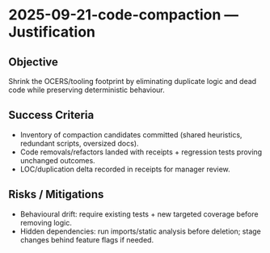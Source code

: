 # 2025-09-21-code-compaction — Justification

## Objective
Shrink the OCERS/tooling footprint by eliminating duplicate logic and dead code while preserving deterministic behaviour.

## Success Criteria
- Inventory of compaction candidates committed (shared heuristics, redundant scripts, oversized docs).
- Code removals/refactors landed with receipts + regression tests proving unchanged outcomes.
- LOC/duplication delta recorded in receipts for manager review.

## Risks / Mitigations
- Behavioural drift: require existing tests + new targeted coverage before removing logic.
- Hidden dependencies: run imports/static analysis before deletion; stage changes behind feature flags if needed.
